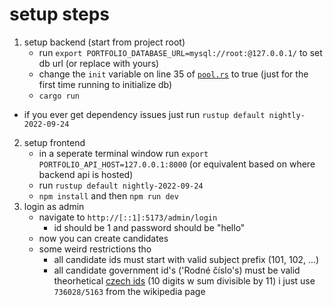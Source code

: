 # setup steps
1. setup backend (start from project root)
    - run `export PORTFOLIO_DATABASE_URL=mysql://root:@127.0.0.1/` to set db url (or replace with yours)
    - change the `init` variable on line 35 of [`pool.rs`](/api/src/pool.rs) to true (just for the first time running to initialize db)
    - `cargo run`
- if you ever get dependency issues just run `rustup default nightly-2022-09-24`
2. setup frontend
    - in a seperate terminal window run `export PORTFOLIO_API_HOST=127.0.0.1:8000` (or equivalent based on where backend api is hosted)
    - run `rustup default nightly-2022-09-24`
    - `npm install` and then `npm run dev`
3. login as admin
    - navigate to `http://[::1]:5173/admin/login`
        - id should be 1 and password should be "hello"
    - now you can create candidates
    - some weird restrictions tho
        - all candidate ids must start with valid subject prefix (101, 102, ...)
        - all candidate government id's ('Rodné číslo's) must be valid theorhetical [czech ids](https://cs.wikipedia.org/wiki/Rodn%C3%A9_%C4%8D%C3%ADslo#Kontroln%C3%AD_%C4%8D%C3%ADslice) (10 digits w sum divisible by 11) i just use `736028/5163` from the wikipedia page